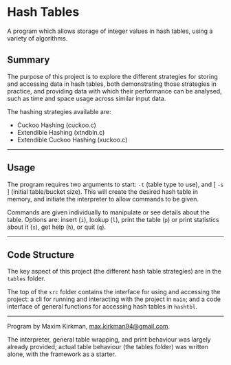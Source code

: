 # Hash Tables
A program which allows storage of integer values in hash tables, using a variety of algorithms.

## Summary
The purpose of this project is to explore the different strategies for storing and accessing data in hash tables, both demonstrating those strategies in practice, and providing data with which their performance can be analysed, such as time and space usage across similar input data.

The hashing strategies available are:
* Cuckoo Hashing (cuckoo.c)
* Extendible Hashing (xtndbln.c)
* Extendible Cuckoo Hashing (xuckoo.c)

***

## Usage
The program requires two arguments to start: `-t` (table type to use), and \[ `-s` \] (initial table/bucket size). This will create the desired hash table in memory, and initiate the interpreter to allow commands to be given.

Commands are given individually to manipulate or see details about the table. Options are: insert (`i`), lookup (`l`), print the table (`p`) or print statistics about it (`s`), get help (`h`), or quit (`q`).

***

## Code Structure
The key aspect of this project (the different hash table strategies) are in the `tables` folder.

The top of the `src` folder contains the interface for using and accessing the project: a cli for running and interacting with the project in `main`; and a code interface of general functions for accessing hash tables in `hashtbl`.

***

Program by Maxim Kirkman, max.kirkman94@gmail.com.

The interpreter, general table wrapping, and print behaviour was largely already provided; actual table behaviour (the tables folder) was written alone, with the framework as a starter.
